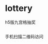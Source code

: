 # lottery

h5版九宫格抽奖

<img src="http://mayi.so/lottery/example/images/code.png" alt="" />

手机扫描二维码访问
